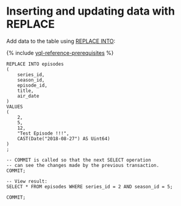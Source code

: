 # Inserting and updating data with REPLACE

Add data to the table using [REPLACE INTO](../../yql/reference/syntax/replace_into.md):

{% include [yql-reference-prerequisites](_includes/yql_tutorial_prerequisites.md) %}

```yql
REPLACE INTO episodes
(
    series_id,
    season_id,
    episode_id,
    title,
    air_date
)
VALUES
(
    2,
    5,
    12,
    "Test Episode !!!",
    CAST(Date("2018-08-27") AS Uint64)
)
;

-- COMMIT is called so that the next SELECT operation
-- can see the changes made by the previous transaction.
COMMIT;

-- View result:
SELECT * FROM episodes WHERE series_id = 2 AND season_id = 5;

COMMIT;
```

